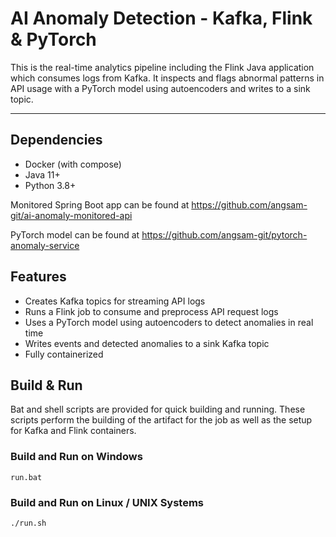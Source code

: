 # AI Anomaly Detection - Kafka, Flink & PyTorch

This is the real-time analytics pipeline including the Flink Java application which consumes logs from Kafka. It inspects and flags abnormal patterns in API usage with a PyTorch model using autoencoders and writes to a sink topic. 

---

## Dependencies

- Docker (with compose)
- Java 11+
- Python 3.8+

Monitored Spring Boot app can be found at https://github.com/angsam-git/ai-anomaly-monitored-api

PyTorch model can be found at https://github.com/angsam-git/pytorch-anomaly-service

## Features

- Creates Kafka topics for streaming API logs
- Runs a Flink job to consume and preprocess API request logs
- Uses a PyTorch model using autoencoders to detect anomalies in real time
- Writes events and detected anomalies to a sink Kafka topic
- Fully containerized

## Build & Run

Bat and shell scripts are provided for quick building and running. These scripts perform the building of the artifact for the job as well as the setup for Kafka and Flink containers.

### Build and Run on Windows

```batch
run.bat
```

### Build and Run on Linux / UNIX Systems
```bash
./run.sh
```
